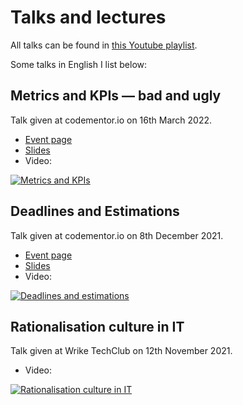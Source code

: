# Talks and lectures

All talks can be found in [this Youtube playlist](https://www.youtube.com/playlist?list=PLFtS8Ah0wZvWS37oveJ0-D5K6V7GWUpqY).

Some talks in English I list below:

## Metrics and KPIs — bad and ugly

Talk given at codementor.io on 16th March 2022.

- [Event page](https://www.codementor.io/events/metrics-and-kpis-dssvbhycfh)
- [Slides](metrics-2022-03-17.key)
- Video:

[![Metrics and KPIs](https://img.youtube.com/vi/YB-SJhk1j4E/0.jpg)](https://www.youtube.com/watch?v=YB-SJhk1j4E&list=PLFtS8Ah0wZvWS37oveJ0-D5K6V7GWUpqY)

## Deadlines and Estimations

Talk given at codementor.io on 8th December 2021.

- [Event page](https://www.codementor.io/events/deadlines-and-estimations-dc87b33d2t)
- [Slides](estimations_en.key)
- Video:

[![Deadlines and estimations](https://img.youtube.com/vi/tqoJOEjeAEw/0.jpg)](https://www.youtube.com/watch?v=tqoJOEjeAEw&list=PLFtS8Ah0wZvWS37oveJ0-D5K6V7GWUpqY&index=2)

## Rationalisation culture in IT

Talk given at Wrike TechClub on 12th November 2021.

- Video:

[![Rationalisation culture in IT](https://img.youtube.com/vi/CDFXL4fMdik/0.jpg)](https://www.youtube.com/watch?v=CDFXL4fMdik&list=PLFtS8Ah0wZvWS37oveJ0-D5K6V7GWUpqY&index=4)


